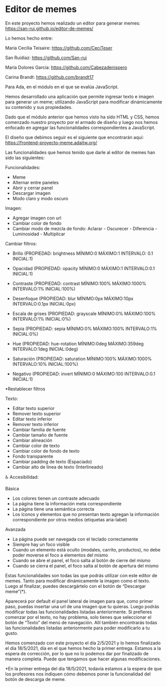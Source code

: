 # Editor de memes

En este proyecto hemos realizado un editor para generar memes: https://san-rui.github.io/editor-de-memes/

Lo hemos hecho entre: 

María Cecilia Teisaire: https://github.com/CeciTeser

San Ruidiaz: https://github.com/San-rui

María Dolores Garcia: https://github.com/Cabezadenispero

Carina Brandt:  https://github.com/brandt17



Para Ada, en el módulo en el que se evalúa JavaScript.

Hemos desarrollado una aplicación que permite ingresar texto e imagen para generar un meme; utilizando JavaScript para modificar dinámicamente su contenido y sus propiedades.

Dado que el módulo anterior que hemos visto ha sido HTML y CSS, hemos comenzado nuestro proyecto por el armado de diseño y luego nos hemos enfocado en agregar las funcionalidades correspondientes a JavaScript. 

El diseño que debimos seguir es el siguiente que encontrarán aquí: https://frontend-proyecto-meme.adaitw.org/ 

Las funcionalidades que hemos tenido que darle al editor de memes han sido las siguientes:

Funcionalidades:
- Meme
- Alternar entre paneles
- Abrir y cerrar panel
- Descargar imagen
- Modo claro y modo oscuro

Imagen: 
- Agregar imagen con url 
- Cambiar color de fondo
- Cambiar modo de mezcla de fondo: Aclarar - Oscurecer - Diferencia - Luminosidad - Multiplicar


Cambiar filtros: 
- Brillo (PROPIEDAD: brightness	MÍNIMO:0  MÁXIMO:1 INTERVALO: 0.1 INICIAL:1)

- Opacidad (PROPIEDAD: opacity MÍNIMO:0  MÁXIMO:1 INTERVALO:0.1  INICIAL:1)

- Contraste (PROPIEDAD: contrast MÍNIMO:100%  MÁXIMO:1000% INTERVALO:1% INICIAL:100%)

- Desenfoque (PROPIEDAD: blur MÍNIMO:0px  MÁXIMO:10px INTERVALO:0.1px INICIAL:0px)

- Escala de grises (PROPIEDAD: grayscale MÍNIMO:0%  MÁXIMO:100% INTERVALO:1% INICIAL:0%)

- Sepia (PROPIEDAD: sepia MÍNIMO:0% MÁXIMO:100% INTERVALO:1% INICIAL:0%)

 - Hue (PROPIEDAD: hue-rotation MÍNIMO:0deg MÁXIMO:359deg INTERVALO:1deg INICIAL:0deg)

- Saturación (PROPIEDAD: saturation MÍNIMO:100% MÁXIMO:1000% INTERVALO:10% INICIAL:100%)

- Negativo (PROPIEDAD: invert MÍNIMO:0 MÁXIMO:100 INTERVALO:0.1 INICIAL:1)

					
•Restablecer filtros

Texto:
- Editar texto superior
- Remover texto superior 
- Editar texto inferior 
- Remover texto inferior
- Cambiar familia de fuente
- Cambiar tamaño de fuente 
- Cambiar alineación
- Cambiar color de texto
- Cambiar color de fondo de texto
- Fondo transparente
- Cambiar padding de texto (Espaciado)
- Cambiar alto de línea de texto (Interlineado)

♿️ Accesibilidad:

Básica
- Los colores tienen un contraste adecuado
- La página tiene la información meta correspondiente
- La página tiene una semántica correcta
- Los íconos y elementos que no presentan texto agregan la información correspondiente por otros medios (etiquetas aria-label)

Avanzada
- La página puede ser navegada con el teclado correctamente
- Siempre hay un foco visible
- Cuando un elemento está oculto (modales, carrito, productos), no debe poder moverse el foco a elementos del mismo
- Cuando se abre el panel, el foco salta al botón de cierre del mismo
- Cuando se cierra el panel, el foco salta al botón de apertura del mismo


Estas funcionalidades son todas las que podrás utilizar con este editor de memes. Tanto para modificar dinámicamente la imagen como el texto. Luego al finalizar, puedes descargártelo con el botón de “Descargar meme”(*).

Aparecerá por default el panel lateral de imagen para que, como primer paso, puedas insertar una url de una imagen que tu quieras. Luego podrás modificar todas las funcionalidades listadas anteriormente. Si prefieres comenzar por el texto, no hay problema, solo tienes que seleccionar el botón de “Texto” del menú de navegación. Allí también encontrarás todas las funcionalidades listadas anteriormente para poder modificarlo a tu gusto. 

Hemos comenzado con este proyecto el día 2/5/2021 y lo hemos finalizado el día 18/5/2021, día en el que hemos hecho la primer entrega. Estamos a la espera de corrección, por lo que no lo podemos dar por finalizado de manera completa. Puede que tengamos que hacer algunas modificaciones. 


*En la primer entrega del día 18/5/2021, todavía estamos a la espera de que los profesores nos indiquen cómo debemos poner la funcionalidad del botón de descarga de meme. 


